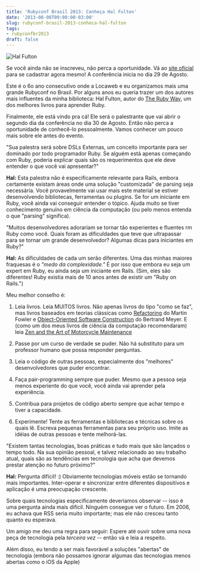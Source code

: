 ```yaml
---
title: 'Rubyconf Brasil 2013: Conheça Hal Fulton'
date: '2013-08-08T09:00:00-03:00'
slug: rubyconf-brasil-2013-conheca-hal-fulton
tags:
- rubyconfbr2013
draft: false
---
```


![Hal Fulton](http://www.rubyconf.com.br/assets/speakers/HalFulton-cdd3c55c77451379496ec2ce1e421c77.jpg)

Se você ainda não se inscreveu, não perca a oportunidade. Vá ao [site oficial](http://www.rubyconf.com.br) para se cadastrar agora mesmo! A conferência inicia no dia 29 de Agosto.

Este é o 6o ano consecutivo onde a Locaweb e eu organizamos mais uma grande Rubyconf no Brasil. Por alguns anos eu queria trazer um dos autores mais influentes da minha biblioteca: Hal Fulton, autor do [The Ruby Way](http://therubyway.org/), um dos melhores livros para aprender Ruby.

Finalmente, ele está vindo pra cá! Ele será o palestrante que vai abrir o segundo dia da conferência no dia 30 de Agosto. Então não perca a oportunidade de conhecê-lo pessoalmente. Vamos conhecer um pouco mais sobre ele antes do evento.

"Sua palestra será sobre DSLs Externas, um conceito importante para ser dominado por todo programador Ruby. Se alguém está apenas começando com Ruby, poderia explicar quais são os requerimentos que ele deve entender o que você vai apresentar?"

**Hal:** Esta palestra não é especificamente relevante para Rails, embora certamente existam áreas onde uma solução "customizada" de parsing seja necessária. Você provavelmente vai usar mais este material se estiver desenvolvendo bibliotecas, ferramentas ou plugins. Se for um iniciante em Ruby, você ainda vai conseguir entender o tópico. Ajuda muito se tiver conhecimento genuíno em ciência da computação (ou pelo menos entenda o que "parsing" significa).
 
"Muitos desenvolvedores adorariam se tornar tão experientes e fluentes rm Ruby como você. Quais foram as dificuldades que teve que ultrapassar para se tornar um grande desenvolvedor? Algumas dicas para iniciantes em Ruby?"

**Hal:** As dificuldades de cada um serão diferentes. Uma das minhas maiores fraquesas é o _"medo da complexidade."_ É por isso que embora eu seja um expert em Ruby, eu ainda seja um iniciante em Rails. (Sim, eles são diferentes! Ruby existia mais de 10 anos antes de existir um "Ruby on Rails.")

Meu melhor conselho é:

1. Leia livros. Leia MUITOS livros. Não apenas livros do tipo "como se faz", mas livros baseados em teorias clássicas como [Refactoring](http://www.refactoring.com/) do Martin Fowler e [Object-Oriented Software Construction](http://www.amazon.com/dp/0136291554) do Bertrand Meyer. E (como um dos meus livros de ciência da computação recomendaram) leia [Zen and the Art of Motorcycle Maintenance](http://www.amazon.com/Zen-Art-Motorcycle-Maintenance-Inquiry/dp/0060589469)

2. Passe por um curso de verdade se puder. Não há substituto para um professor humano que possa responder perguntas.

3. Leia o código de outras pessoas, especialmente dos "melhores" desenvolvedores que puder encontrar.

4. Faça pair-programming sempre que puder. Mesmo que a pessoa seja menos experiente do que você, você ainda vai aprender pela experiência.

5. Contribua para projetos de código aberto sempre que achar tempo e tiver a capacidade.

6. Experimente! Tente as ferramentas e bibliotecas e técnicas sobre os quais lê. Escreva pequenas ferramentas para seu próprio uso. Imite as idéias de outras pessoas e tente melhorá-las.

"Existem tantas tecnologias, boas práticas e tudo mais que são lançados o tempo todo. Na sua opinião pessoal, e talvez relacionado ao seu trabalho atual, quais são as tendências em tecnologia que acha que devemos prestar atenção no futuro próximo?"

**Hal:** Pergunta difícil! :) Obviamente tecnologias móveis estão se tornando mais importantes. Inter-operar e sincronizar entre diferentes dispositivos e aplicação é uma preocupação crescente.

Sobre quais tecnologias especificamente deveríamos observar -- isso é uma pergunta ainda mais difícil. Ninguém consegue ver o futuro. Em 2006, eu achava que RSS seria muito importante; mas ele não cresceu tanto quanto eu esperava.

Um amigo me deu uma regra para seguir: Espere até ouvir sobre uma nova peça de tecnologia pela *terceira vez* -- então vá e leia a respeito.

Além disso, eu tendo a ser mais favorável a soluções "abertas" de tecnologia (embora não possamos ignorar algumas das tecnologias menos abertas como o iOS da Apple)
